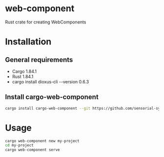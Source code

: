 # web-component
Rust crate for creating WebComponents

# Installation

## General requirements

- Cargo 1.84.1
- Rust 1.84.1
- cargo install dioxus-cli --version 0.6.3

## Install cargo-web-component

```bash
cargo install cargo-web-component --git https://github.com/sensorial-systems/web-component
```

# Usage

```bash
cargo web-component new my-project
cd my-project
cargo web-component serve
```
